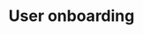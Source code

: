 ---
title: User onboarding
tags:
- User experience
further-reading:
- title: User Onboard
  url:  'http://www.useronboard.com'
intro: "The process of increasing the likelihood that new users become successful when adopting your product."
---